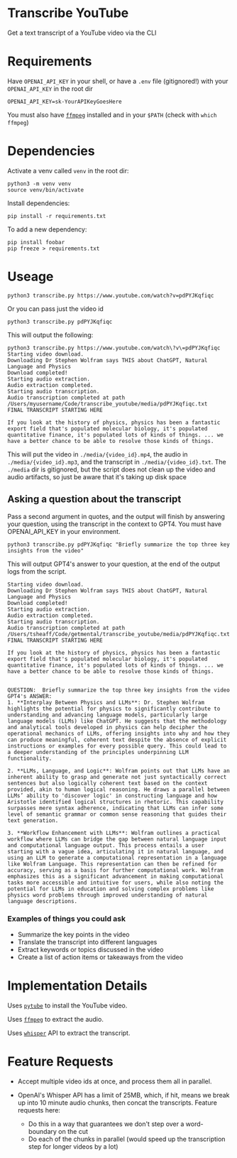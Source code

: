 # Transcribe YouTube

Get a text transcript of a YouTube video via the CLI

# Requirements
Have `OPENAI_API_KEY` in your shell, or have a `.env` file (gitignored!) with your `OPENAI_API_KEY` in the root dir
```
OPENAI_API_KEY=sk-YourAPIKeyGoesHere
```

You must also have [`ffmpeg`](https://ffmpeg.org/download.html) installed and in your `$PATH` (check with `which ffmpeg`)

# Dependencies

Activate a venv called `venv` in the root dir:
```
python3 -m venv venv
source venv/bin/activate
```

Install dependencies:
```
pip install -r requirements.txt
```

To add a new dependency:
```
pip install foobar
pip freeze > requirements.txt
```

# Useage

```
python3 transcribe.py https://www.youtube.com/watch?v=pdPYJKqfiqc
```

Or you can pass just the video id
```
python3 transcribe.py pdPYJKqfiqc
```

This will output the following:
```
python3 transcribe.py https://www.youtube.com/watch\?v\=pdPYJKqfiqc
Starting video download.
Downloading Dr Stephen Wolfram says THIS about ChatGPT, Natural Language and Physics
Download completed!
Starting audio extraction.
Audio extraction completed.
Starting audio transcription.
Audio transcription completed at path /Users/myusername/Code/transcribe_youtube/media/pdPYJKqfiqc.txt
FINAL TRANSCRIPT STARTING HERE

If you look at the history of physics, physics has been a fantastic export field that's populated molecular biology, it's populated quantitative finance, it's populated lots of kinds of things. ... we have a better chance to be able to resolve those kinds of things.
```

This will put the video in `./media/{video_id}.mp4`, the audio in `./media/{video_id}.mp3`, and the transcript in `./media/{video_id}.txt`. The `./media` dir is gitignored, but the script does not clean up the video and audio artifacts, so just be aware that it's taking up disk space

## Asking a question about the transcript

Pass a second argument in quotes, and the output will finish by answering your question, using the transcript in the context to GPT4. You must have OPENAI_API_KEY in your environment.

```
python3 transcribe.py pdPYJKqfiqc "Briefly summarize the top three key insights from the video"
```

This will output GPT4's answer to your question, at the end of the output logs from the script.

```
Starting video download.
Downloading Dr Stephen Wolfram says THIS about ChatGPT, Natural Language and Physics
Download completed!
Starting audio extraction.
Audio extraction completed.
Starting audio transcription.
Audio transcription completed at path /Users/tsheaff/Code/getmental/transcribe_youtube/media/pdPYJKqfiqc.txt
FINAL TRANSCRIPT STARTING HERE

If you look at the history of physics, physics has been a fantastic export field that's populated molecular biology, it's populated quantitative finance, it's populated lots of kinds of things. ... we have a better chance to be able to resolve those kinds of things.


QUESTION:  Briefly summarize the top three key insights from the video
GPT4's ANSWER:
1. **Interplay Between Physics and LLMs**: Dr. Stephen Wolfram highlights the potential for physics to significantly contribute to understanding and advancing language models, particularly large language models (LLMs) like ChatGPT. He suggests that the methodology and analytical tools developed in physics can help decipher the operational mechanics of LLMs, offering insights into why and how they can produce meaningful, coherent text despite the absence of explicit instructions or examples for every possible query. This could lead to a deeper understanding of the principles underpinning LLM functionality.

2. **LLMs, Language, and Logic**: Wolfram points out that LLMs have an inherent ability to grasp and generate not just syntactically correct sentences but also logically coherent text based on the context provided, akin to human logical reasoning. He draws a parallel between LLMs’ ability to 'discover logic' in constructing language and how Aristotle identified logical structures in rhetoric. This capability surpasses mere syntax adherence, indicating that LLMs can infer some level of semantic grammar or common sense reasoning that guides their text generation.

3. **Workflow Enhancement with LLMs**: Wolfram outlines a practical workflow where LLMs can bridge the gap between natural language input and computational language output. This process entails a user starting with a vague idea, articulating it in natural language, and using an LLM to generate a computational representation in a language like Wolfram Language. This representation can then be refined for accuracy, serving as a basis for further computational work. Wolfram emphasizes this as a significant advancement in making computational tasks more accessible and intuitive for users, while also noting the potential for LLMs in education and solving complex problems like physics word problems through improved understanding of natural language descriptions.
```

### Examples of things you could ask
- Summarize the key points in the video
- Translate the transcript into different languages
- Extract keywords or topics discussed in the video
- Create a list of action items or takeaways from the video


# Implementation Details
Uses [`pytube`](https://github.com/pytube/pytube) to install the YouTube video.

Uses [`ffmpeg`](https://ffmpeg.org) to extract the audio.

Uses [`whisper`](https://github.com/openai/whisper) API to extract the transcript.

# Feature Requests
- Accept multiple video ids at once, and process them all in parallel.

- OpenAI's Whisper API has a limit of 25MB, which, if hit, means we break up into 10 minute audio chunks, then concat the transcripts. Feature requests here:
  - Do this in a way that guarantees we don't step over a word-boundary on the cut
  - Do each of the chunks in parallel (would speed up the transcription step for longer videos by a lot)
